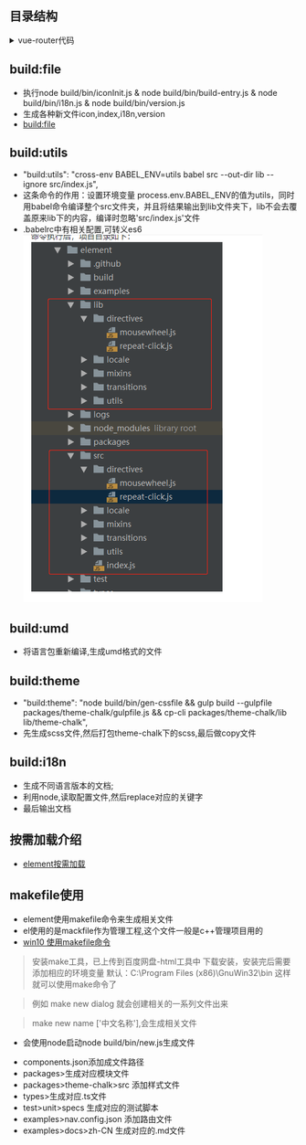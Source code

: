 ## 目录结构

<details>
<summary>vue-router代码</summary>

```js
├── build //打包命令
│   ├── bin 
│   │   ├── build-entry.js //生成组件index.js文件
│   │   ├── build-locale.js //国际化语言打包----暂不去了解
│   │   ├── gen-cssfile.js //生成packages/theme-chalk下的scss文件
│   │   ├── gen-indices.js //解析doc的md文件,生成algoliasearch的搜索
│   │   ├── i18n.js //生成api官网不同语言,
│   │   ├── iconInit.js //生成icon列表
│   │   ├── new.js //创建一个新的组件
│   │   ├── new-lang.js //创建新的语言
│   │   ├── template.js //在线
│   │   └── version.js //产出项目版本
│   ├── config.js //打包的一些工具方法
│   ├── deploy-ci.sh
│   ├── deploy-faas.sh
│   ├── gen-single-config.js //产出一些先关配置
│   ├── git-release.sh
│   ├── md-loader //md相关解析
│   │   ├── config.js
│   │   ├── containers.js
│   │   ├── fence.js
│   │   ├── index.js
│   │   └── util.js
│   ├── release.sh
│   ├── webpack.common.js //common打包,全部组件都打包成一个js
│   ├── webpack.component.js //组件单独打包
│   ├── webpack.conf.js //umd打包,生成index文件
│   ├── webpack.demo.js //演示打包
│   └── webpack.test.js //测试打包
├── CHANGELOG.zh-CN.md
├── components.json  //全部组件目录
├── element_logo.svg //logo
├── examples //例子,可在线运行
│   ├── app.vue
│   ├── assets
│   ├── bus.js
│   ├── color.js
│   ├── components
│   ├── demo-styles
│   ├── docs
│   ├── dom
│   ├── entry.js //dev入口文件
│   ├── favicon.ico
│   ├── i18n 
│   ├── icon.json
│   ├── index.tpl //模板
│   ├── nav.config.json //侧边导航
│   ├── pages //显示的内容
│   ├── play //单个组件测试
│   ├── play.js
│   ├── route.config.js //路由配置
│   ├── util.js
│   └── versions.json //记录先关版本
├── FAQ.md 
├── LICENSE
├── Makefile //make 命令
├── package.json
├── packages //组件目录
│   ├── dialog
│   ├── file-upload
│   ├── icon
│   ├── pagination
│   ├── region-picker
│   ├── table-tree
│   └── theme-chalk
├── README.md
├── src  //工具文件
│   ├── directives
│   ├── index.js
│   ├── locale
│   ├── mixins
│   ├── transitions
│   └── utils
├── test //测试文件
│   └── unit
├── types //先关ts
│   ├── component.d.ts
│   ├── dialog.d.ts
│   ├── file-upload.d.ts
│   ├── icon.d.ts
│   ├── pagination.d.ts
│   ├── region-picker.d.ts
│   └── table-tree.d.ts
└── yarn.lock
```

</details>

## build:file

* 执行node build/bin/iconInit.js & node build/bin/build-entry.js & node build/bin/i18n.js & node build/bin/version.js
* 生成各种新文件icon,index,i18n,version
* [build:file](https://juejin.im/post/5bcd95bc6fb9a05d2272db74)


## build:utils
- "build:utils": "cross-env BABEL_ENV=utils babel src --out-dir lib --ignore src/index.js",
- 这条命令的作用：设置环境变量 process.env.BABEL_ENV的值为utils，同时用babel命令编译整个src文件夹，并且将结果输出到lib文件夹下，lib不会去覆盖原来lib下的内容，编译时忽略'src/index.js'文件
- .babelrc中有相关配置,可转义es6
![图片alt](../img/imgclip.png)



## build:umd
* 将语言包重新编译,生成umd格式的文件


## build:theme
- "build:theme": "node build/bin/gen-cssfile && gulp build --gulpfile packages/theme-chalk/gulpfile.js && cp-cli packages/theme-chalk/lib lib/theme-chalk",
- 先生成scss文件,然后打包theme-chalk下的scss,最后做copy文件

## build:i18n
* 生成不同语言版本的文档;
* 利用node,读取配置文件,然后replace对应的关键字
* 最后输出文档

## 按需加载介绍
* [element按需加载](https://segmentfault.com/a/1190000015884948)


## makefile使用
- element使用makefile命令来生成相关文件
- el使用的是mackfile作为管理工程,这个文件一般是c++管理项目用的
- [win10 使用makefile命令](https://blog.csdn.net/pdcxs007/article/details/8582559)

> 安装make工具，已上传到百度网盘-html工具中 下载安装，安装完后需要添加相应的环境变量 默认：C:\Program Files (x86)\GnuWin32\bin 这样就可以使用make命令了

>  例如 make new dialog 就会创建相关的一系列文件出来



> make new name ['中文名称'],会生成相关文件
* 会使用node启动node build/bin/new.js生成文件
- components.json添加成文件路径
- packages>生成对应模块文件
- packages>theme-chalk>src 添加样式文件
- types>生成对应.ts文件
- test>unit>specs 生成对应的测试脚本
- examples>nav.config.json 添加路由文件
- examples>docs>zh-CN 生成对应的.md文件